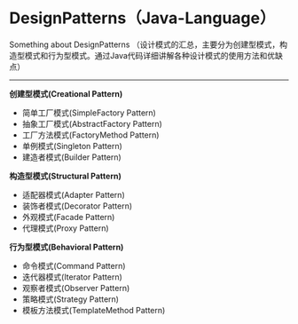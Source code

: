 # DesignPatterns（Java-Language）
Something about DesignPatterns
（设计模式的汇总，主要分为创建型模式，构造型模式和行为型模式。通过Java代码详细讲解各种设计模式的使用方法和优缺点）

----------
**创建型模式(Creational Pattern)**
- 简单工厂模式(SimpleFactory Pattern)
- 抽象工厂模式(AbstractFactory Pattern)
- 工厂方法模式(FactoryMethod Pattern)
- 单例模式(Singleton Pattern)
- 建造者模式(Builder Pattern)

**构造型模式(Structural Pattern)**
- 适配器模式(Adapter Pattern)
- 装饰者模式(Decorator Pattern)
- 外观模式(Facade Pattern)
- 代理模式(Proxy Pattern)

**行为型模式(Behavioral Pattern)**
- 命令模式(Command Pattern)
- 迭代器模式(Iterator Pattern)
- 观察者模式(Observer Pattern)
- 策略模式(Strategy Pattern)
- 模板方法模式(TemplateMethod Pattern)
